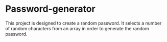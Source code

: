 # Password-generator
 This project is designed to create a random password. It selects a number of random characters from an array in order to generate the random password. 